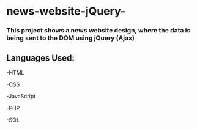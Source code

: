 # news-website-jQuery-

### This project shows a news website design, where the data is being sent to the DOM using jQuery (Ajax)

## Languages Used:

-HTML

-CSS

-JavaScript

-PHP

-SQL
